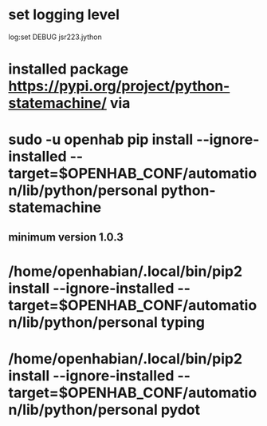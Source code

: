 # set logging level
log:set DEBUG jsr223.jython

# installed package https://pypi.org/project/python-statemachine/ via
# sudo -u openhab pip install --ignore-installed --target=$OPENHAB_CONF/automation/lib/python/personal python-statemachine
## minimum version 1.0.3
# /home/openhabian/.local/bin/pip2 install --ignore-installed --target=$OPENHAB_CONF/automation/lib/python/personal typing
# /home/openhabian/.local/bin/pip2 install --ignore-installed --target=$OPENHAB_CONF/automation/lib/python/personal pydot
